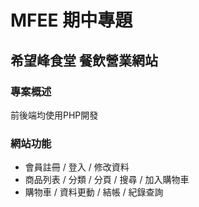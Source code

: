 # MFEE 期中專題
## 希望峰食堂 餐飲營業網站

### 專案概述
前後端均使用PHP開發

### 網站功能
* 會員註冊 / 登入 / 修改資料
* 商品列表 / 分類 / 分頁 / 搜尋 / 加入購物車
* 購物車 / 資料更動 / 結帳 / 紀錄查詢

